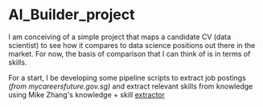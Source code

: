 # AI_Builder_project
I am conceiving of a simple project that maps a candidate CV (data scientist) to see how it compares to data science positions out there in the market. For now, the basis of comparison that I can think of is in terms of skills.

For a start, I be developing some pipeline scripts to extract job postings *(from mycareersfuture.gov.sg)* and extract relevant skills from knowledge using Mike Zhang's knowledge + skill [extractor](https://huggingface.co/jjzha)
